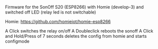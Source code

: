 Firmware for the SonOff S20 (ESP8266) with Homie (develop-3) and switched off LED (relay led is not switchable)

Homie: https://github.com/homieiot/homie-esp8266


A Click switches the relay on/off
A Doubleclick reboots the sonoff
A Click and Hold/Press of 7 seconds deletes the config from homie and starts configmode
